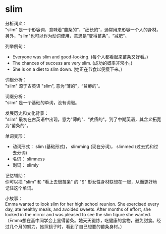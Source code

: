 # slim

分析词义：  
"slim" 是一个形容词，意味着“苗条的”，“细长的”，通常用来形容一个人的身材。另外，"slim"也可以作为动词使用，意思是“变得苗条”，“减肥”。

  

列举例句：

  

*   Everyone was slim and good-looking. (每个人都看起来苗条又好看。)
*   The chances of success are very slim. (成功的概率非常小。)
*   She is on a diet to slim down. (她正在节食以便瘦下来。)

  

词根分析：  
"slim" 源于古英语 "slim", 意为“薄的”，“贫瘠的”。

  

词缀分析：  
"slim" 是一个基础的单词，没有词缀。

  

发展历史和文化背景：  
"slim" 最初在古英语中出现，意为"薄的"、“贫瘠的"。到了中期英语，其含义拓宽为"苗条的"。

  

单词变形：

  

*   动词形式： slim (基础形式)， slimming (现在分词)， slimmed (过去式和过去分词)
*   名词： slimness
*   副词： slimly

  

记忆辅助：  
你可以把 "slim" 和 "看上去很苗条" 的 "S" 形女性身材联想在一起，从而更好地记住这个单词。

  

小故事：  
Emma wanted to look slim for her high school reunion. She exercised every day, ate healthy meals, and avoided sweets. After months of effort, she looked in the mirror and was pleased to see the slim figure she wanted. （Emma想在高中同学会上显得苗条。她天天锻炼，吃健康的食物，避免甜食。经过几个月的努力，她照镜子时，看到了自己想要的苗条身材。）
